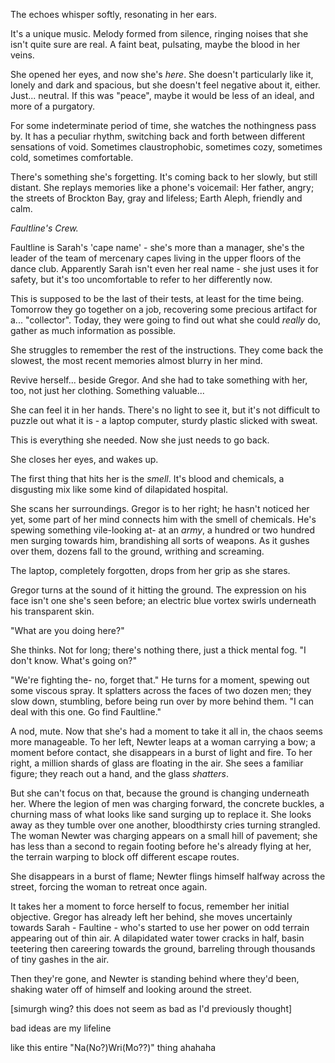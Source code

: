 The echoes whisper softly, resonating in her ears.

It's a unique music. Melody formed from silence, ringing noises that she isn't quite sure are real. A faint beat, pulsating, maybe the blood in her veins.

She opened her eyes, and now she's *here*. She doesn't particularly like it, lonely and dark and spacious, but she doesn't feel negative about it, either. Just... neutral. If this was "peace", maybe it would be less of an ideal, and more of a purgatory.

For some indeterminate period of time, she watches the nothingness pass by. It has a peculiar rhythm, switching back and forth between different sensations of void. Sometimes claustrophobic, sometimes cozy, sometimes cold, sometimes comfortable.

There's something she's forgetting. It's coming back to her slowly, but still distant. She replays memories like a phone's voicemail: Her father, angry; the streets of Brockton Bay, gray and lifeless; Earth Aleph, friendly and calm. 

*Faultline's Crew.*

Faultline is Sarah's 'cape name' - she's more than a manager, she's the leader of the team of mercenary capes living in the upper floors of the dance club. Apparently Sarah isn't even her real name - she just uses it for safety, but it's too uncomfortable to refer to her differently now.

This is supposed to be the last of their tests, at least for the time being. Tomorrow they go together on a job, recovering some precious artifact for a... "collector". Today, they were going to find out what she could *really* do, gather as much information as possible.

She struggles to remember the rest of the instructions. They come back the slowest, the most recent memories almost blurry in her mind. 

Revive herself... beside Gregor. And she had to take something with her, too, not just her clothing. Something valuable... 

She can feel it in her hands. There's no light to see it, but it's not difficult to puzzle out what it is - a laptop computer, sturdy plastic slicked with sweat. 

This is everything she needed. Now she just needs to go back.

She closes her eyes, and wakes up.

The first thing that hits her is the *smell*. It's blood and chemicals, a disgusting mix like some kind of dilapidated hospital. 

She scans her surroundings. Gregor is to her right; he hasn't noticed her yet, some part of her mind connects him with the smell of chemicals. He's spewing something vile-looking at- at an *army*, a hundred or two hundred men surging towards him, brandishing all sorts of weapons. As it gushes over them, dozens fall to the ground, writhing and screaming.

The laptop, completely forgotten, drops from her grip as she stares.

Gregor turns at the sound of it hitting the ground. The expression on his face isn't one she's seen before; an electric blue vortex swirls underneath his transparent skin.

"What are you doing here?"

She thinks. Not for long; there's nothing there, just a thick mental fog. "I don't know. What's going on?"

"We're fighting the- no, forget that." He turns for a moment, spewing out some viscous spray. It splatters across the faces of two dozen men; they slow down, stumbling, before being run over by more behind them. "I can deal with this one. Go find Faultline."

A nod, mute. Now that she's had a moment to take it all in, the chaos seems more manageable. To her left, Newter leaps at a woman carrying a bow; a moment before contact, she disappears in a burst of light and fire. To her right, a million shards of glass are floating in the air. She sees a familiar figure; they reach out a hand, and the glass *shatters*.

But she can't focus on that, because the ground is changing underneath her. Where the legion of men was charging forward, the concrete buckles, a churning mass of what looks like sand surging up to replace it. She looks away as they tumble over one another, bloodthirsty cries turning strangled. The woman Newter was charging appears on a small hill of pavement; she has less than a second to regain footing before he's already flying at her, the terrain warping to block off different escape routes.

She disappears in a burst of flame; Newter flings himself halfway across the street, forcing the woman to retreat once again. 

It takes her a moment to force herself to focus, remember her initial objective. Gregor has already left her behind, she moves uncertainly towards Sarah - Faultine - who's started to use her power on odd terrain appearing out of thin air. A dilapidated water tower cracks in half, basin teetering then careering towards the ground, barreling through thousands of tiny gashes in the air. 

Then they're gone, and Newter is standing behind where they'd been, shaking water off of himself and looking around the street.

[simurgh wing? this does not seem as bad as I'd previously thought]

bad ideas are my lifeline

like this entire "Na(No?)Wri(Mo??)" thing ahahaha

